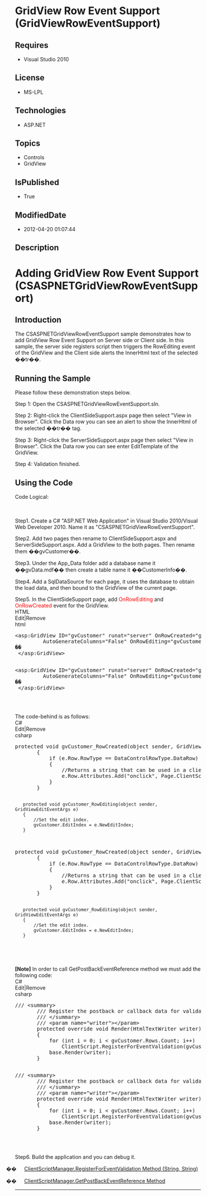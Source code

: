 # GridView Row Event Support (GridViewRowEventSupport)
## Requires
* Visual Studio 2010
## License
* MS-LPL
## Technologies
* ASP.NET
## Topics
* Controls
* GridView
## IsPublished
* True
## ModifiedDate
* 2012-04-20 01:07:44
## Description

<h1>Adding GridView Row Event Support (<span style="">CSASPNETGridViewRowEventSupport</span>)</h1>
<h2>Introduction </h2>
<p class="MsoNormal" style="margin-bottom:0in; margin-bottom:.0001pt; line-height:normal; text-autospace:none">
<span style="">The CSASPNETGridViewRowEventSupport sample demonstrates how to add GridView Row Event Support on Server side or Client side. In this sample, the server side registers script then triggers the RowEditing event of the GridView and the Client side
 alerts the InnerHtml text of the selected ��tr��. </span></p>
<h2>Running the Sample</h2>
<p class="MsoNormal"><span style="">Please follow these demonstration steps below.
</span></p>
<p class="MsoNormal" style="margin-bottom:0in; margin-bottom:.0001pt; line-height:normal; text-autospace:none">
<span style="">Step 1: Open the CSASPNETGridViewRowEventSupport.sln. </span></p>
<p class="MsoNormal" style="margin-bottom:0in; margin-bottom:.0001pt; line-height:normal; text-autospace:none">
<span style=""></span></p>
<p class="MsoNormal" style="margin-bottom:0in; margin-bottom:.0001pt; line-height:normal; text-autospace:none">
<span style="">Step 2: Right-click the ClientSideSupport.aspx page then select &quot;View in Browser&quot;. Click the Data row you can see an alert to show the
<span style="">InnerHtml of the selected ��tr�� tag.</span> </span></p>
<p class="MsoNormal" style="margin-bottom:0in; margin-bottom:.0001pt; line-height:normal; text-autospace:none">
<span style=""></span></p>
<p class="MsoNormal" style="margin-bottom:0in; margin-bottom:.0001pt; line-height:normal; text-autospace:none">
<span style="">Step 3: Right-click the ServerSideSupport.aspx page then select &quot;View in Browser&quot;. Click the Data row you can see enter EditTemplate of the GridView<span style="">.</span>
</span></p>
<p class="MsoNormal" style="margin-bottom:0in; margin-bottom:.0001pt; line-height:normal; text-autospace:none">
<span style=""></span></p>
<p class="MsoNormal" style="margin-bottom:0in; margin-bottom:.0001pt; line-height:normal; text-autospace:none">
<span style="">Step 4: Validation finished. </span></p>
<h2>Using the Code</h2>
<p class="MsoNormal" style=""><span style="">Code Logical: <span style="">&nbsp;&nbsp;&nbsp;&nbsp;&nbsp;&nbsp;&nbsp;&nbsp;&nbsp;&nbsp;&nbsp;&nbsp;&nbsp;&nbsp;&nbsp;&nbsp;&nbsp;&nbsp;&nbsp;&nbsp;&nbsp;&nbsp;&nbsp;&nbsp;&nbsp;&nbsp;&nbsp;&nbsp;&nbsp;&nbsp;&nbsp;&nbsp;&nbsp;&nbsp;&nbsp;&nbsp;&nbsp;&nbsp;&nbsp;&nbsp;&nbsp;&nbsp;&nbsp;&nbsp;&nbsp;&nbsp;&nbsp;&nbsp;&nbsp;&nbsp;&nbsp;&nbsp;&nbsp;&nbsp;&nbsp;&nbsp;&nbsp;&nbsp;&nbsp;&nbsp;&nbsp;&nbsp;&nbsp;&nbsp;&nbsp;&nbsp;&nbsp;&nbsp;&nbsp;&nbsp;&nbsp;&nbsp;&nbsp;&nbsp;&nbsp;&nbsp;&nbsp;&nbsp;&nbsp;&nbsp;&nbsp;&nbsp;&nbsp;&nbsp;&nbsp;&nbsp;&nbsp;&nbsp;&nbsp;&nbsp;&nbsp;&nbsp;&nbsp;&nbsp;&nbsp;&nbsp;&nbsp;&nbsp;&nbsp;&nbsp;&nbsp;&nbsp;&nbsp;&nbsp;&nbsp;&nbsp;&nbsp;&nbsp;&nbsp;&nbsp;&nbsp;&nbsp;&nbsp;&nbsp;&nbsp;&nbsp;&nbsp;&nbsp;&nbsp;&nbsp;&nbsp;&nbsp;&nbsp;&nbsp;&nbsp;&nbsp;&nbsp;&nbsp;&nbsp;&nbsp;&nbsp;&nbsp;&nbsp;&nbsp;&nbsp;&nbsp;&nbsp;&nbsp;&nbsp;&nbsp;&nbsp;&nbsp;&nbsp;&nbsp;&nbsp;&nbsp;&nbsp;&nbsp;&nbsp;&nbsp;&nbsp;&nbsp;&nbsp;&nbsp;&nbsp;&nbsp;&nbsp;&nbsp;&nbsp;&nbsp;&nbsp;&nbsp;&nbsp;&nbsp;&nbsp;&nbsp;&nbsp;&nbsp;&nbsp;&nbsp;&nbsp;&nbsp;&nbsp;&nbsp;&nbsp;&nbsp;&nbsp;&nbsp;&nbsp;&nbsp;&nbsp;&nbsp;&nbsp;&nbsp;&nbsp;&nbsp;&nbsp;&nbsp;&nbsp;&nbsp;&nbsp;&nbsp;&nbsp;&nbsp;&nbsp;&nbsp;&nbsp;&nbsp;&nbsp;&nbsp;&nbsp;&nbsp;&nbsp;&nbsp;&nbsp;&nbsp;&nbsp;&nbsp;&nbsp;&nbsp;&nbsp;&nbsp;&nbsp;&nbsp;&nbsp;&nbsp;&nbsp;&nbsp;&nbsp;&nbsp;&nbsp;
</span></span></p>
<p class="MsoNormal" style="margin-bottom:0in; margin-bottom:.0001pt; line-height:normal; text-autospace:none">
<span style="">Step1. Create a C# &quot;ASP.NET Web Application&quot; in Visual Studio 2010/Visual Web Developer 2010. Name it as &quot;CSASPNETGridViewRowEventSupport&quot;.
</span></p>
<p class="MsoNormal" style="margin-bottom:0in; margin-bottom:.0001pt; line-height:normal; text-autospace:none">
<span style=""></span></p>
<p class="MsoNormal" style="margin-bottom:0in; margin-bottom:.0001pt; line-height:normal; text-autospace:none">
<span style="">Step2. Add two pages then rename to ClientSideSupport.aspx and ServerSideSupport.aspx. Add a GridView to the both pages. Then rename them ��<span style="">gvCustomer</span>��.
</span></p>
<p class="MsoNormal" style="margin-bottom:0in; margin-bottom:.0001pt; line-height:normal; text-autospace:none">
<span style=""></span></p>
<p class="MsoNormal" style="margin-bottom:0in; margin-bottom:.0001pt; line-height:normal; text-autospace:none">
<span style="">Step3. Under the App_Data folder add a database name it ��gvData.mdf�� then create a table name it ��CustomerInfo��.
</span></p>
<p class="MsoNormal" style="margin-bottom:0in; margin-bottom:.0001pt; line-height:normal; text-autospace:none">
<span style=""></span></p>
<p class="MsoNormal" style="margin-bottom:0in; margin-bottom:.0001pt; line-height:normal; text-autospace:none">
<span style="">Step4. Add a SqlDataSource for each page, it uses the database to obtain the load data, and then bound to the GridView of the current page.</span><span style="font-size:9.5pt; font-family:Consolas">
</span></p>
<p class="MsoNormal" style="margin-bottom:0in; margin-bottom:.0001pt; line-height:normal; text-autospace:none">
<span style="font-size:9.5pt; font-family:Consolas"></span></p>
<p class="MsoNormal" style="margin-bottom:0in; margin-bottom:.0001pt; line-height:normal; text-autospace:none">
<span style="">Step5. In the ClientSideSupport page, add <span style="color:red">
OnRowEditing</span> and <span style="color:red">OnRowCreated</span> event for the GridView</span><span style="">.</span><span style="">
</span></p>
<div class="scriptcode">
<div class="pluginEditHolder" pluginCommand="mceScriptCode">
<div class="title"><span>HTML</span></div>
<div class="pluginLinkHolder"><span class="pluginEditHolderLink">Edit</span>|<span class="pluginRemoveHolderLink">Remove</span>
</div>
<span class="hidden">html</span>
<pre class="hidden">
&lt;asp:GridView ID=&quot;gvCustomer&quot; runat=&quot;server&quot; OnRowCreated=&quot;gvCustomer_RowCreated&quot;
         AutoGenerateColumns=&quot;False&quot; OnRowEditing=&quot;gvCustomer_RowEditing&quot; DataSourceID=&quot;SqlDataSource1&quot;&gt;
�� 
 &lt;/asp:GridView&gt;

</pre>
<pre id="codePreview" class="html">
&lt;asp:GridView ID=&quot;gvCustomer&quot; runat=&quot;server&quot; OnRowCreated=&quot;gvCustomer_RowCreated&quot;
         AutoGenerateColumns=&quot;False&quot; OnRowEditing=&quot;gvCustomer_RowEditing&quot; DataSourceID=&quot;SqlDataSource1&quot;&gt;
�� 
 &lt;/asp:GridView&gt;

</pre>
</div>
</div>
<div class="endscriptcode">&nbsp;</div>
<p class="MsoNormal" style="margin-bottom:0in; margin-bottom:.0001pt; line-height:normal; text-autospace:none">
<span style="font-size:9.5pt; font-family:Consolas"></span></p>
<p class="MsoNormal" style="margin-bottom:0in; margin-bottom:.0001pt; line-height:normal; text-autospace:none">
<span style="">The code-behind is as follows: </span></p>
<div class="scriptcode">
<div class="pluginEditHolder" pluginCommand="mceScriptCode">
<div class="title"><span>C#</span></div>
<div class="pluginLinkHolder"><span class="pluginEditHolderLink">Edit</span>|<span class="pluginRemoveHolderLink">Remove</span>
</div>
<span class="hidden">csharp</span>
<pre class="hidden">
protected void gvCustomer_RowCreated(object sender, GridViewRowEventArgs e)
       {
           if (e.Row.RowType == DataControlRowType.DataRow)
           {
               //Returns a string that can be used in a client event to cause postback to the server
               e.Row.Attributes.Add(&quot;onclick&quot;, Page.ClientScript.GetPostBackEventReference((Control)sender, &quot;Edit$&quot; &#43; e.Row.RowIndex.ToString()));
           }
       }


       protected void gvCustomer_RowEditing(object sender, GridViewEditEventArgs e)
       {
           //Set the edit index.
           gvCustomer.EditIndex = e.NewEditIndex;
       }

</pre>
<pre id="codePreview" class="csharp">
protected void gvCustomer_RowCreated(object sender, GridViewRowEventArgs e)
       {
           if (e.Row.RowType == DataControlRowType.DataRow)
           {
               //Returns a string that can be used in a client event to cause postback to the server
               e.Row.Attributes.Add(&quot;onclick&quot;, Page.ClientScript.GetPostBackEventReference((Control)sender, &quot;Edit$&quot; &#43; e.Row.RowIndex.ToString()));
           }
       }


       protected void gvCustomer_RowEditing(object sender, GridViewEditEventArgs e)
       {
           //Set the edit index.
           gvCustomer.EditIndex = e.NewEditIndex;
       }

</pre>
</div>
</div>
<div class="endscriptcode">&nbsp;</div>
<p class="MsoNormal" style="margin-bottom:0in; margin-bottom:.0001pt; line-height:normal; text-autospace:none">
<span style="font-size:9.5pt; font-family:Consolas"></span></p>
<p class="MsoNormal" style="margin-bottom:0in; margin-bottom:.0001pt; line-height:normal; text-autospace:none">
<b style=""><span style="">[Note]</span></b><span style=""> In order to call GetPostBackEventReference method we must add the following code:
</span></p>
<div class="scriptcode">
<div class="pluginEditHolder" pluginCommand="mceScriptCode">
<div class="title"><span>C#</span></div>
<div class="pluginLinkHolder"><span class="pluginEditHolderLink">Edit</span>|<span class="pluginRemoveHolderLink">Remove</span>
</div>
<span class="hidden">csharp</span>
<pre class="hidden">
/// &lt;summary&gt;
       /// Register the postback or callback data for validation. 
       /// &lt;/summary&gt;
       /// &lt;param name=&quot;writer&quot;&gt;&lt;/param&gt;
       protected override void Render(HtmlTextWriter writer)
       {
           for (int i = 0; i &lt; gvCustomer.Rows.Count; i&#43;&#43;)
               ClientScript.RegisterForEventValidation(gvCustomer.UniqueID, &quot;Edit$&quot; &#43; i);
           base.Render(writer);
       }

</pre>
<pre id="codePreview" class="csharp">
/// &lt;summary&gt;
       /// Register the postback or callback data for validation. 
       /// &lt;/summary&gt;
       /// &lt;param name=&quot;writer&quot;&gt;&lt;/param&gt;
       protected override void Render(HtmlTextWriter writer)
       {
           for (int i = 0; i &lt; gvCustomer.Rows.Count; i&#43;&#43;)
               ClientScript.RegisterForEventValidation(gvCustomer.UniqueID, &quot;Edit$&quot; &#43; i);
           base.Render(writer);
       }

</pre>
</div>
</div>
<div class="endscriptcode">&nbsp;</div>
<p class="MsoNormal" style="margin-bottom:0in; margin-bottom:.0001pt; line-height:normal; text-autospace:none">
<span style="font-size:10.0pt; font-family:&quot;Courier New&quot;"></span></p>
<p class="MsoNormal" style="margin-bottom:0in; margin-bottom:.0001pt; line-height:normal; text-autospace:none">
<span style="">Step6.<b style=""> </b>Build the application and you can debug it.<b style="">
</b></span></p>
<p class="MsoListParagraphCxSpFirst" style="margin-bottom:0in; margin-bottom:.0001pt; text-indent:-.25in; line-height:normal; text-autospace:none">
<span style="font-family:Symbol"><span style="">��<span style="font:7.0pt &quot;Times New Roman&quot;">&nbsp;&nbsp;&nbsp;&nbsp;&nbsp;&nbsp;&nbsp;&nbsp;
</span></span></span><span style=""><a href="http://msdn.microsoft.com/en-us/library/ms223395.aspx">ClientScriptManager.RegisterForEventValidation Method (String, String)</a>
</span></p>
<p class="MsoListParagraphCxSpLast" style="margin-bottom:0in; margin-bottom:.0001pt; text-indent:-.25in; line-height:normal; text-autospace:none">
<span style="font-family:Symbol"><span style="">��<span style="font:7.0pt &quot;Times New Roman&quot;">&nbsp;&nbsp;&nbsp;&nbsp;&nbsp;&nbsp;&nbsp;&nbsp;
</span></span></span><span style=""><a href="http://msdn.microsoft.com/en-us/library/system.web.ui.clientscriptmanager.getpostbackeventreference.aspx">ClientScriptManager.GetPostBackEventReference Method</a>
</span></p>
<p class="MsoNormal" style="margin-bottom:0in; margin-bottom:.0001pt; line-height:normal; text-autospace:none">
<span style="font-size:9.5pt; font-family:Consolas"></span></p>
<hr>
<div><a href="http://go.microsoft.com/?linkid=9759640" style="margin-top:3px"><img alt="" src="http://bit.ly/onecodelogo">
</a></div>
